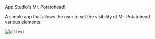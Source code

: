App Studio's Mr. Potatohead!

A simple app that allows the user to set the visibility of Mr. Potatohead various elements.

![alt text](https://images.pexels.com/photos/67636/rose-blue-flower-rose-blooms-67636.jpeg?auto=compress&cs=tinysrgb&dpr=2&h=650&w=940)

